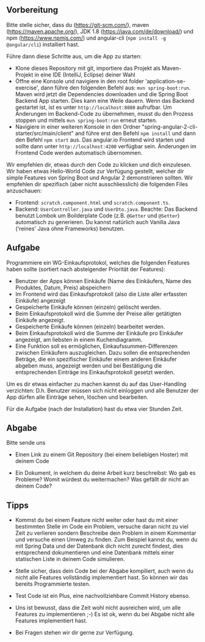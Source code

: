 Vorbereitung
------------

Bitte stelle sicher, dass du (https://git-scm.com/), maven (https://maven.apache.org/), JDK 1.8 (https://java.com/de/download/) und npm (https://www.npmjs.com/) und angular-cli (``npm install -g @angular/cli``) installiert hast.


Führe dann diese Schritte aus, um die App zu starten:
- Klone dieses Repository mit git, importiere das Projekt als Maven-Projekt in eine IDE (IntelliJ, Eclipse) deiner Wahl
- Öffne eine Konsole und navigiere in den root folder 'application-se-exercise', dann führe den folgenden Befehl aus: `mvn spring-boot:run`. Maven wird jetzt die Dependencies downloaden und die Spring Boot Backend App starten. Dies kann eine Weile dauern. Wenn das Backend gestartet ist, ist es unter ``http://localhost:8080`` aufrufbar. Um Änderungen im Backend-Code zu übernehmen, musst du den Prozess stoppen und mittels `mvn spring-boot:run` erneut starten.
- Navigiere in einer weiteren Konsole in den Ordner "spring-angular-2-cli-starter/src/main/client" and führe erst den Befehl ``npm install`` und dann den Befehl ``npm start`` aus. Das angular.io Frontend wird starten und sollte dann unter ``http://localhost:4200`` verfügbar sein. Änderungen im Frontend Code werden automatisch übernommen.


Wir empfehlen dir, etwas durch den Code zu klicken und dich einzulesen. Wir haben etwas Hello-World Code zur Verfügung gestellt, welcher dir simple Features von Spring Boot und Angular 2 demonstrieren sollten. Wir empfehlen dir spezifisch (aber nicht ausschliesslich) die folgenden Files anzuschauen: 

- Frontend: ``scratch.component.html`` und ``scratch.component.ts``.
- Backend: ``UserController.java`` und ``UserDto.java``. Beachte: Das Backend benutzt Lombok um Boilderplate Code (z.B. `@Getter` und `@Setter`) automatisch zu generieren. Du kannst natürlich auch Vanilla Java ('reines' Java ohne Frameworks) benutzen.


Aufgabe
--------

Programmiere ein WG-Einkaufsprotokol, welches die folgenden Features haben sollte (sortiert nach absteigender Priorität der Features):

- Benutzer der Apps können Einkäufe (Name des Einkäufers, Name des Produktes, Datum, Preis) abspeichern
- Im Frontend wird das Einkaufsprotokoll (also die Liste aller erfassten Einkäufe) angezeigt
- Gespeicherte Einkäufe können (einzeln) gelöscht werden.
- Beim Einkaufsprotokoll wird die Summe der Preise aller getätigten Einkäufe angezeigt.
- Gespeicherte Einkäufe können (einzeln) bearbeitet werden.
- Beim Einkaufsprotokoll wird die Summe der Einkäufe pro Einkäufer angezeigt, am liebsten in einem Kuchendiagramm.
- Eine Funktion soll es ermöglichen, Einkaufssummen-Differenzen zwischen Einkäufern auszugleichen. Dazu sollen die entsprechenden Beträge, die ein spezifischer Einkäufer einem anderen Einkäufer abgeben muss, angezeigt werden und bei Bestätigung die entsprechenden Einträge ins Einkaufsprotokoll gesetzt werden. 

Um es dir etwas einfacher zu machen kannst du auf das User-Handling verzichten: D.h. Benutzer müssen sich nicht einloggen und alle Benutzer der App dürfen alle Einträge sehen, löschen und bearbeiten.

Für die Aufgabe (nach der Installation) hast du etwa vier Stunden Zeit. 

Abgabe
------

Bitte sende uns 
- Einen Link zu einem Git Repository (bei einem beliebigen Hoster) mit deinem Code

- Ein Dokument, in welchem du deine Arbeit kurz beschreibst: Wo gab es Probleme? Womit würdest du weitermachen? Was gefällt dir nicht an deinem Code?

Tipps
-----
- Kommst du bei einem Feature nicht weiter oder hast du mit einer bestimmten Stelle im Code ein Problem, versuche daran nicht zu viel Zeit zu verlieren sondern Beschreibe dein Problem in einem Kommentar und versuche einen Umweg zu finden. Zum Beispiel kannst du, wenn du mit Spring Data und der Datenbank dich nicht zurecht findest, dies entsprechend dokumentieren und eine Datenbank mittels einer statischen Liste in deinem Code simulieren.

- Stelle sicher, dass dein Code bei der Abgabe kompiliert, auch wenn du nicht alle Features vollständig implementiert hast. So können wir das bereits Programmierte testen.

- Test Code ist ein Plus, eine nachvollziehbare Commit History ebenso.

- Uns ist bewusst, dass die Zeit wohl nicht ausreichen wird, um alle Features zu implementieren ;-) Es ist ok, wenn du bei Abgabe nicht alle Features implementiert hast.

- Bei Fragen stehen wir dir gerne zur Verfügung.
